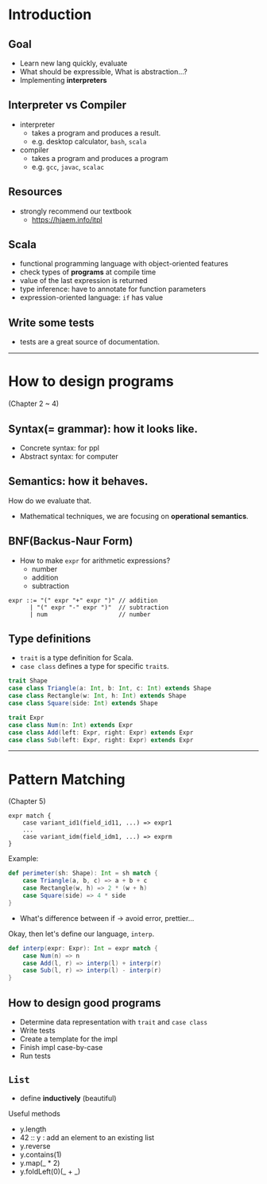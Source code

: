 # Introduction

## Goal

- Learn new lang quickly, evaluate
- What should be expressible, What is abstraction...?
- Implementing **interpreters**

## Interpreter vs Compiler

- interpreter
    - takes a program and produces a result.
    - e.g. desktop calculator, `bash`, `scala`
- compiler
    - takes a program and produces a program
    - e.g. `gcc`, `javac`, `scalac`

## Resources

- strongly recommend our textbook
    - https://hjaem.info/itpl

## Scala

- functional programming language with object-oriented features
- check types of **programs** at compile time
- value of the last expression is returned
- type inference: have to annotate for function parameters
- expression-oriented language: `if` has value

## Write some tests

- tests are a great source of documentation.

---

# How to design programs
(Chapter 2 ~ 4)

## Syntax(= grammar): how it looks like.

- Concrete syntax: for ppl
- Abstract syntax: for computer

## Semantics: how it behaves.

How do we evaluate that.

- Mathematical techniques, we are focusing on **operational semantics**.


## BNF(Backus-Naur Form)

- How to make `expr` for arithmetic expressions?
    - number
    - addition
    - subtraction


```plaintext
expr ::= "(" expr "+" expr ")" // addition
      | "(" expr "-" expr ")"  // subtraction
      | num                    // number
```

## Type definitions

- `trait` is a type definition for Scala.
- `case class` defines a type for specific `trait`s.

```scala
trait Shape
case class Triangle(a: Int, b: Int, c: Int) extends Shape
case class Rectangle(w: Int, h: Int) extends Shape
case class Square(side: Int) extends Shape
```

```scala
trait Expr
case class Num(n: Int) extends Expr
case class Add(left: Expr, right: Expr) extends Expr
case class Sub(left: Expr, right: Expr) extends Expr
```
---

# Pattern Matching
(Chapter 5)

```
expr match {
    case variant_id1(field_id11, ...) => expr1
    ...
    case variant_idm(field_idm1, ...) => exprm
}
```

Example:

```scala
def perimeter(sh: Shape): Int = sh match {
    case Triangle(a, b, c) => a + b + c
    case Rectangle(w, h) => 2 * (w + h)
    case Square(side) => 4 * side
}
```

- What's difference between if -> avoid error, prettier...

Okay, then let's define our language, `interp`.

```scala
def interp(expr: Expr): Int = expr match {
    case Num(n) => n
    case Add(l, r) => interp(l) + interp(r)
    case Sub(l, r) => interp(l) - interp(r)
}
```

## How to design good programs

- Determine data representation with `trait` and `case class`
- Write tests
- Create a template for the impl
- Finish impl case-by-case
- Run tests

## `List`

- define **inductively** (beautiful)

Useful methods
- y.length
- 42 :: y : add an element to an existing list
- y.reverse
- y.contains(1)
- y.map(_ * 2)
- y.foldLeft(0)(_ + _)